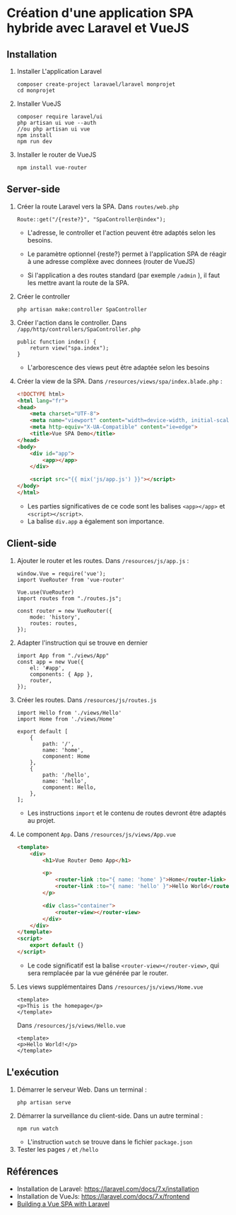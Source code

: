# Création d'une application SPA hybride avec Laravel et VueJS

## Installation

1. Installer L'application Laravel
    ```
    composer create-project laravael/laravel monprojet
    cd monprojet
    ```
1. Installer VueJS
    ```
    composer require laravel/ui
    php artisan ui vue --auth
    //ou php artisan ui vue
    npm install
    npm run dev
    ```
1. Installer le router de VueJS
    ```
    npm install vue-router
    ```

## Server-side

1. Créer la route Laravel vers la SPA. Dans `routes/web.php`
    ```
    Route::get("/{reste?}", "SpaController@index");
    ```
    - L'adresse, le controller et l'action peuvent être adaptés selon les besoins.

    - Le paramètre optionnel {reste?} permet à l'application SPA de réagir à une adresse complèxe avec donnees (router de VueJS)

    - Si l'application a des routes standard (par exemple `/admin` ), il faut les mettre avant la route de la SPA.

1. Créer le controller
    ```
    php artisan make:controller SpaController
    ```
1. Créer l'action dans le controller. Dans `/app/http/controllers/SpaController.php`
    ```
    public function index() {
        return view("spa.index");
    }
    ```
    - L'arborescence des views peut être adaptée selon les besoins

1. Créer la view de la SPA. Dans `/resources/views/spa/index.blade.php` :
    ```html
    <!DOCTYPE html>
    <html lang="fr">
    <head>
        <meta charset="UTF-8">
        <meta name="viewport" content="width=device-width, initial-scale=1.0">
        <meta http-equiv="X-UA-Compatible" content="ie=edge">
        <title>Vue SPA Demo</title>
    </head>
    <body>
        <div id="app">
            <app></app>
        </div>

        <script src="{{ mix('js/app.js') }}"></script>
    </body>
    </html>

    ```
    - Les parties significatives de ce code sont les balises `<app></app>` et `<script></script>`.
    - La balise `div.app` a également son importance.

## Client-side 

1. Ajouter le router et les routes. Dans `/resources/js/app.js` :
    ```
    window.Vue = require('vue');
    import VueRouter from 'vue-router'

    Vue.use(VueRouter)
    import routes from "./routes.js";

    const router = new VueRouter({
        mode: 'history',
        routes: routes,
    });
    ```
1. Adapter l'instruction qui se trouve en dernier
    ```
    import App from "./views/App"
    const app = new Vue({
        el: '#app',
        components: { App },
        router,
    });
    ```
1. Créer les routes. Dans `/resources/js/routes.js`
    ```
    import Hello from './views/Hello'
    import Home from './views/Home'

    export default [
        {
            path: '/',
            name: 'home',
            component: Home
        },
        {
            path: '/hello',
            name: 'hello',
            component: Hello,
        },
    ];
    ```

    - Les instructions `import` et le contenu de routes devront être adaptés au projet.
1. Le component `App`. Dans `/resources/js/views/App.vue`
    ```html
    <template>
        <div>
            <h1>Vue Router Demo App</h1>

            <p>
                <router-link :to="{ name: 'home' }">Home</router-link> |
                <router-link :to="{ name: 'hello' }">Hello World</router-link>
            </p>

            <div class="container">
                <router-view></router-view>
            </div>
        </div>
    </template>
    <script>
        export default {}
    </script>
    ```
    - Le code significatif est la balise `<router-view></router-view>`, qui sera remplacée par la vue générée par le router.

1. Les views supplémentaires 
    Dans `/resources/js/views/Home.vue`
    ```
    <template>
    <p>This is the homepage</p>
    </template>
    ```
    Dans `/resources/js/views/Hello.vue`
    ```
    <template>
    <p>Hello World!</p>
    </template>
    ```

## L'exécution
1. Démarrer le serveur Web. Dans un terminal :
    ```
    php artisan serve
    ```
1. Démarrer la surveillance du client-side. Dans un autre terminal :
    ```
    npm run watch
    ```
    - L'instruction `watch` se trouve dans le fichier `package.json`
1. Tester les pages `/` et `/hello`

## Références
- Installation de Laravel: https://laravel.com/docs/7.x/installation
- Installation de VueJs: https://laravel.com/docs/7.x/frontend
- [Building a Vue SPA with Laravel](https://laravel-news.com/using-vue-router-laravel)
